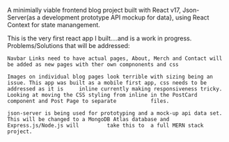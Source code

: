 A minimially viable frontend blog project built with React v17, Json-Server(as a development prototype API mockup for data}, using React Context for state manangement.  

This is the very first react app I built....and is a work in progress. Problems/Solutions that will be addressed:  

    Navbar Links need to have actual pages, About, Merch and Contact will be added as new pages with ther own compnonents and css
    
    Images on individual blog pages look terrible with sizing being an issue. This app was built as a mobile first app, css needs to be addressed as it is     inline currently making responsiveness tricky.  Looking at moving the CSS styling from inline in the PostCard component and Post Page to separate           files.  
    
    json-server is being used for prototyping and a mock-up api data set.  This will be changed to a MongoDB Atlas database and Express.js/Node.js will         take this to  a full MERN stack project.   
